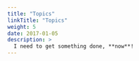 ```yaml
---
title: "Topics"
linkTitle: "Topics"
weight: 5
date: 2017-01-05
description: >
  I need to get something done, **now**!
---
```


